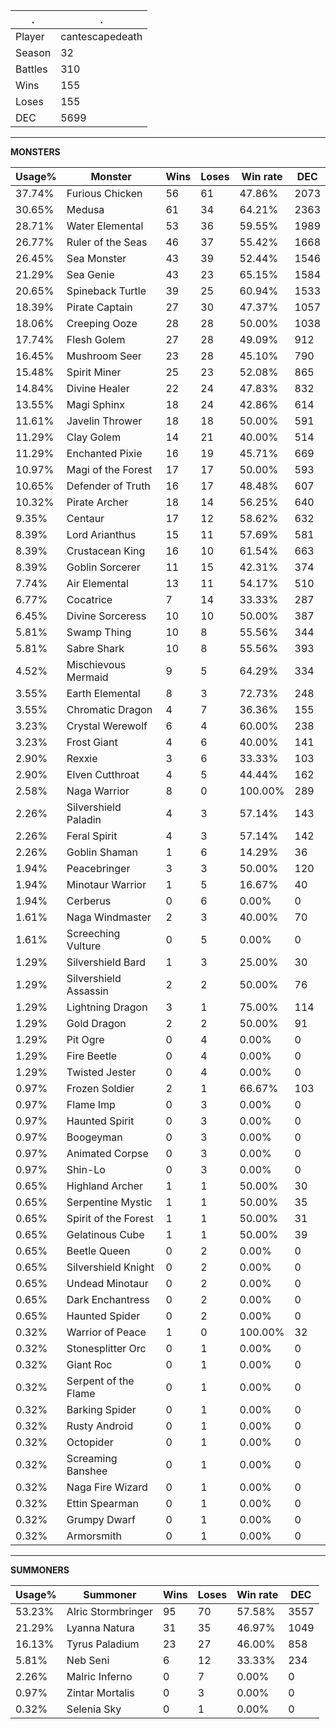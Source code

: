 .|.
|-|-
Player|cantescapedeath
Season|32
Battles|310
Wins|155
Loses|155
DEC|5699

---
**MONSTERS**

Usage%|Monster|Wins|Loses|Win rate|DEC|
-|-|-|-|-|-|
37.74%|Furious Chicken|56|61|47.86%|2073|
30.65%|Medusa|61|34|64.21%|2363|
28.71%|Water Elemental|53|36|59.55%|1989|
26.77%|Ruler of the Seas|46|37|55.42%|1668|
26.45%|Sea Monster|43|39|52.44%|1546|
21.29%|Sea Genie|43|23|65.15%|1584|
20.65%|Spineback Turtle|39|25|60.94%|1533|
18.39%|Pirate Captain|27|30|47.37%|1057|
18.06%|Creeping Ooze|28|28|50.00%|1038|
17.74%|Flesh Golem|27|28|49.09%|912|
16.45%|Mushroom Seer|23|28|45.10%|790|
15.48%|Spirit Miner|25|23|52.08%|865|
14.84%|Divine Healer|22|24|47.83%|832|
13.55%|Magi Sphinx|18|24|42.86%|614|
11.61%|Javelin Thrower|18|18|50.00%|591|
11.29%|Clay Golem|14|21|40.00%|514|
11.29%|Enchanted Pixie|16|19|45.71%|669|
10.97%|Magi of the Forest|17|17|50.00%|593|
10.65%|Defender of Truth|16|17|48.48%|607|
10.32%|Pirate Archer|18|14|56.25%|640|
9.35%|Centaur|17|12|58.62%|632|
8.39%|Lord Arianthus|15|11|57.69%|581|
8.39%|Crustacean King|16|10|61.54%|663|
8.39%|Goblin Sorcerer|11|15|42.31%|374|
7.74%|Air Elemental|13|11|54.17%|510|
6.77%|Cocatrice|7|14|33.33%|287|
6.45%|Divine Sorceress|10|10|50.00%|387|
5.81%|Swamp Thing|10|8|55.56%|344|
5.81%|Sabre Shark|10|8|55.56%|393|
4.52%|Mischievous Mermaid|9|5|64.29%|334|
3.55%|Earth Elemental|8|3|72.73%|248|
3.55%|Chromatic Dragon|4|7|36.36%|155|
3.23%|Crystal Werewolf|6|4|60.00%|238|
3.23%|Frost Giant|4|6|40.00%|141|
2.90%|Rexxie|3|6|33.33%|103|
2.90%|Elven Cutthroat|4|5|44.44%|162|
2.58%|Naga Warrior|8|0|100.00%|289|
2.26%|Silvershield Paladin|4|3|57.14%|143|
2.26%|Feral Spirit|4|3|57.14%|142|
2.26%|Goblin Shaman|1|6|14.29%|36|
1.94%|Peacebringer|3|3|50.00%|120|
1.94%|Minotaur Warrior|1|5|16.67%|40|
1.94%|Cerberus|0|6|0.00%|0|
1.61%|Naga Windmaster|2|3|40.00%|70|
1.61%|Screeching Vulture|0|5|0.00%|0|
1.29%|Silvershield Bard|1|3|25.00%|30|
1.29%|Silvershield Assassin|2|2|50.00%|76|
1.29%|Lightning Dragon|3|1|75.00%|114|
1.29%|Gold Dragon|2|2|50.00%|91|
1.29%|Pit Ogre|0|4|0.00%|0|
1.29%|Fire Beetle|0|4|0.00%|0|
1.29%|Twisted Jester|0|4|0.00%|0|
0.97%|Frozen Soldier|2|1|66.67%|103|
0.97%|Flame Imp|0|3|0.00%|0|
0.97%|Haunted Spirit|0|3|0.00%|0|
0.97%|Boogeyman|0|3|0.00%|0|
0.97%|Animated Corpse|0|3|0.00%|0|
0.97%|Shin-Lo|0|3|0.00%|0|
0.65%|Highland Archer|1|1|50.00%|30|
0.65%|Serpentine Mystic|1|1|50.00%|35|
0.65%|Spirit of the Forest|1|1|50.00%|31|
0.65%|Gelatinous Cube|1|1|50.00%|39|
0.65%|Beetle Queen|0|2|0.00%|0|
0.65%|Silvershield Knight|0|2|0.00%|0|
0.65%|Undead Minotaur|0|2|0.00%|0|
0.65%|Dark Enchantress|0|2|0.00%|0|
0.65%|Haunted Spider|0|2|0.00%|0|
0.32%|Warrior of Peace|1|0|100.00%|32|
0.32%|Stonesplitter Orc|0|1|0.00%|0|
0.32%|Giant Roc|0|1|0.00%|0|
0.32%|Serpent of the Flame|0|1|0.00%|0|
0.32%|Barking Spider|0|1|0.00%|0|
0.32%|Rusty Android|0|1|0.00%|0|
0.32%|Octopider|0|1|0.00%|0|
0.32%|Screaming Banshee|0|1|0.00%|0|
0.32%|Naga Fire Wizard|0|1|0.00%|0|
0.32%|Ettin Spearman|0|1|0.00%|0|
0.32%|Grumpy Dwarf|0|1|0.00%|0|
0.32%|Armorsmith|0|1|0.00%|0|

---
**SUMMONERS**

Usage%|Summoner|Wins|Loses|Win rate|DEC|
-|-|-|-|-|-|
53.23%|Alric Stormbringer|95|70|57.58%|3557|
21.29%|Lyanna Natura|31|35|46.97%|1049|
16.13%|Tyrus Paladium|23|27|46.00%|858|
5.81%|Neb Seni|6|12|33.33%|234|
2.26%|Malric Inferno|0|7|0.00%|0|
0.97%|Zintar Mortalis|0|3|0.00%|0|
0.32%|Selenia Sky|0|1|0.00%|0|

